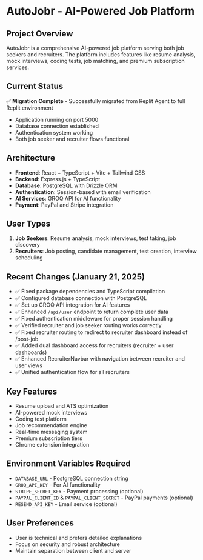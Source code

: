 # AutoJobr - AI-Powered Job Platform

## Project Overview
AutoJobr is a comprehensive AI-powered job platform serving both job seekers and recruiters. The platform includes features like resume analysis, mock interviews, coding tests, job matching, and premium subscription services.

## Current Status
✅ **Migration Complete** - Successfully migrated from Replit Agent to full Replit environment
- Application running on port 5000
- Database connection established
- Authentication system working
- Both job seeker and recruiter flows functional

## Architecture
- **Frontend**: React + TypeScript + Vite + Tailwind CSS
- **Backend**: Express.js + TypeScript
- **Database**: PostgreSQL with Drizzle ORM
- **Authentication**: Session-based with email verification
- **AI Services**: GROQ API for AI functionality
- **Payment**: PayPal and Stripe integration

## User Types
1. **Job Seekers**: Resume analysis, mock interviews, test taking, job discovery
2. **Recruiters**: Job posting, candidate management, test creation, interview scheduling

## Recent Changes (January 21, 2025)
- ✅ Fixed package dependencies and TypeScript compilation
- ✅ Configured database connection with PostgreSQL
- ✅ Set up GROQ API integration for AI features
- ✅ Enhanced `/api/user` endpoint to return complete user data
- ✅ Fixed authentication middleware for proper session handling
- ✅ Verified recruiter and job seeker routing works correctly
- ✅ Fixed recruiter routing to redirect to recruiter dashboard instead of /post-job
- ✅ Added dual dashboard access for recruiters (recruiter + user dashboards)
- ✅ Enhanced RecruiterNavbar with navigation between recruiter and user views
- ✅ Unified authentication flow for all recruiters

## Key Features
- Resume upload and ATS optimization
- AI-powered mock interviews
- Coding test platform
- Job recommendation engine
- Real-time messaging system
- Premium subscription tiers
- Chrome extension integration

## Environment Variables Required
- `DATABASE_URL` - PostgreSQL connection string
- `GROQ_API_KEY` - For AI functionality
- `STRIPE_SECRET_KEY` - Payment processing (optional)
- `PAYPAL_CLIENT_ID` & `PAYPAL_CLIENT_SECRET` - PayPal payments (optional)
- `RESEND_API_KEY` - Email service (optional)

## User Preferences
- User is technical and prefers detailed explanations
- Focus on security and robust architecture
- Maintain separation between client and server